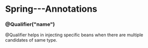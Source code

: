 # Spring---Annotations

<h3>@Qualifier("name")</h3>
<p>@Qualifier helps in injecting specific beans when there are multiple candidates of same type.</p>
